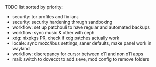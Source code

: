 TODO list sorted by priority:
* security: tor profiles and fix iana
* security: security hardening through sandboxing 
* workflow: set up patchouli to have regular and automated backups
* workflow: sync music & other with ceph
* xdg: nixpkgs PR, check if xdg patches actually work
* locale: sync mozc/ibus settings, saner defaults, make panel work in wayland
* workflow: discrepancy for cursor between x11 and non x11 apps
* mail: switch to dovecot to add sieve, mod config to remove folders
